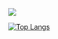 <picture>
  <source
    srcset="https://github-readme-stats.vercel.app/api?username=prometheus1987&show_icons=true&theme=dark"
    media="(prefers-color-scheme: dark)"
  />
  <source
    srcset="https://github-readme-stats.vercel.app/api?username=prometheus1987&show_icons=true"
    media="(prefers-color-scheme: light), (prefers-color-scheme: no-preference)"
  />
  <img src="https://github-readme-stats.vercel.app/api?username=prometheus1987&show_icons=true" />
</picture>

[![Top Langs](https://github-readme-stats.vercel.app/api/top-langs/?username=prometheus1987)](https://github.com/prometheus1987/github-readme-stats)

